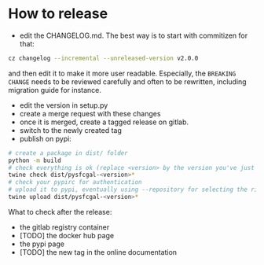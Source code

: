 # How to release

- edit the CHANGELOG.md. The best way is to start with commitizen for that:
```bash
cz changelog --incremental --unreleased-version v2.0.0
```
and then edit it to make it more user readable. Especially, the `BREAKING
CHANGE` needs to be reviewed carefully and often to be rewritten, including
migration guide for instance.
- edit the version in setup.py
- create a merge request with these changes
- once it is merged, create a tagged release on gitlab.
- switch to the newly created tag
- publish on pypi:
```bash
# create a package in dist/ folder
python -m build
# check everything is ok (replace <version> by the version you've just built)
twine check dist/pysfcgal-<version>*
# check your pypirc for authentication
# upload it to pypi, eventually using --repository for selecting the right authent
twine upload dist/pysfcgal-<version>*
```

What to check after the release:

- the gitlab registry container
- [TODO] the docker hub page
- the pypi page
- [TODO] the new tag in the online documentation
